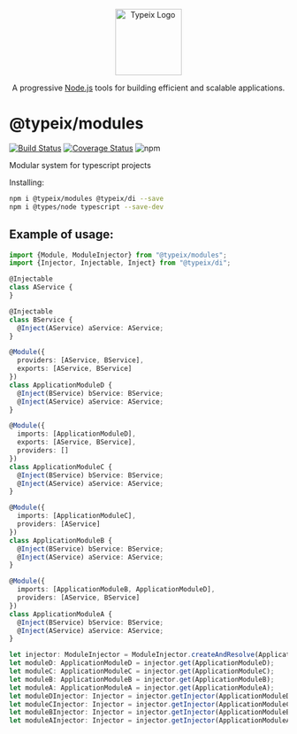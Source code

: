 <p align="center">
  <a href="https://typeix.com" target="blank">
    <img src="https://avatars.githubusercontent.com/u/38910665?s=200&v=4" width="120" alt="Typeix Logo" />
  </a>
</p>
<p align="center">
A progressive <a href="https://nodejs.org" target="_blank">Node.js</a>
tools for building efficient and scalable applications.
</p>

# @typeix/modules

[![Build Status][travis-img]][travis-url]
[![Coverage Status][coverage-img]][coverage-url]
![npm][npm-version-img]

Modular system for typescript projects

Installing:
```bash
npm i @typeix/modules @typeix/di --save
npm i @types/node typescript --save-dev
```


## Example of usage:
```typescript
import {Module, ModuleInjector} from "@typeix/modules";
import {Injector, Injectable, Inject} from "@typeix/di";

@Injectable
class AService {
}

@Injectable
class BService {
  @Inject(AService) aService: AService;
}

@Module({
  providers: [AService, BService],
  exports: [AService, BService]
})
class ApplicationModuleD {
  @Inject(BService) bService: BService;
  @Inject(AService) aService: AService;
}

@Module({
  imports: [ApplicationModuleD],
  exports: [AService, BService],
  providers: []
})
class ApplicationModuleC {
  @Inject(BService) bService: BService;
  @Inject(AService) aService: AService;
}

@Module({
  imports: [ApplicationModuleC],
  providers: [AService]
})
class ApplicationModuleB {
  @Inject(BService) bService: BService;
  @Inject(AService) aService: AService;
}

@Module({
  imports: [ApplicationModuleB, ApplicationModuleD],
  providers: [AService, BService]
})
class ApplicationModuleA {
  @Inject(BService) bService: BService;
  @Inject(AService) aService: AService;
}

let injector: ModuleInjector = ModuleInjector.createAndResolve(ApplicationModuleA);
let moduleD: ApplicationModuleD = injector.get(ApplicationModuleD);
let moduleC: ApplicationModuleC = injector.get(ApplicationModuleC);
let moduleB: ApplicationModuleB = injector.get(ApplicationModuleB);
let moduleA: ApplicationModuleA = injector.get(ApplicationModuleA);
let moduleDInjector: Injector = injector.getInjector(ApplicationModuleD);
let moduleCInjector: Injector = injector.getInjector(ApplicationModuleC);
let moduleBInjector: Injector = injector.getInjector(ApplicationModuleB);
let moduleAInjector: Injector = injector.getInjector(ApplicationModuleA);

```

[travis-url]: https://travis-ci.com/typeix/typeix
[travis-img]: https://travis-ci.com/typeix/typeix.svg?branch=main
[npm-version-img]: https://img.shields.io/npm/v/@typeix/resty
[coverage-img]: https://coveralls.io/repos/github/typeix/typeix/badge.svg?branch=main
[coverage-url]: https://coveralls.io/github/typeix/typeix?branch=main

